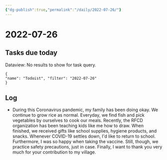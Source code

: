 ```yaml
---
{"dg-publish":true,"permalink":"/daily/2022-07-26/"}
---
```


# 2022-07-26

## Tasks due today

<div><div class="dataview dataview-error-box"><p class="dataview dataview-error-message">Dataview: No results to show for task query.</p></div></div>



```todoist 
{ 
"name": "Todoist", "filter": "2022-07-26" 
} 
```

## Log
- During this Coronavirus pandemic, my family has been doing okay. We continue to grow rice as normal. Everyday, we find fish and pick vegetables by ourselves to cook our meals. Recently, the RFCD organization has been teaching kids like me how to draw. When finished, we received gifts like school supplies, hygiene products, and snacks. Whenever COVID-19 settles down, I'd like to return to school. Furthermore, I was so happy when taking the vaccine. Still, though, we practice safety precautions, just in case. Finally, I want to thank you very much for your contribution to my village.